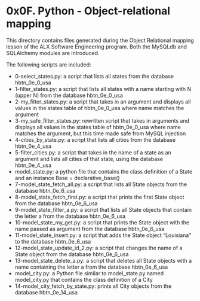 # 0x0F. Python - Object-relational mapping

This directory contains files generated during the Object Relational mapping lesson
of the ALX Software Engineering program. Both the MySQLdb and SQLAlchemy modules are introduced.

The following scripts are included:
- 0-select_states.py: a script that lists all states from the database hbtn_0e_0_usa
- 1-filter_states.py: a script that lists all states with a name starting with N (upper N) from the database hbtn_0e_0_usa
- 2-my_filter_states.py: a script that takes in an argument and displays all values in the states table of hbtn_0e_0_usa where name matches the argument
- 3-my_safe_filter_states.py: rewritten script that takes in arguments and displays all values in the states table of hbtn_0e_0_usa
where name matches the argument, but this time made safe from MySQL injection
- 4-cities_by_state.py:  a script that lists all cities from the database hbtn_0e_4_usa
- 5-filter_cities.py: a script that takes in the name of a state as an argument and lists all cities of that state, using the database hbtn_0e_4_usa
- model_state.py: a python file that contains the class definition of a State and an instance Base = declarative_base()
- 7-model_state_fetch_all.py: a script that lists all State objects from the database hbtn_0e_6_usa
- 8-model_state_fetch_first.py: a script that prints the first State object from the database hbtn_0e_6_usa
- 9-model_state_filter_a.py: a script that lists all State objects that contain the letter a from the database hbtn_0e_6_usa
- 10-model_state_my_get.py: a script that prints the State object with the name passed as argument from the database hbtn_0e_6_usa
- 11-model_state_insert.py: a script that adds the State object “Louisiana” to the database hbtn_0e_6_usa
- 12-model_state_update_id_2.py: a script that changes the name of a State object from the database hbtn_0e_6_usa
- 13-model_state_delete_a.py: a script that deletes all State objects with a name containing the letter a from the database hbtn_0e_6_usa
- model_city.py: a Python file similar to model_state.py named model_city.py that contains the class definition of a City
- 14-model_city_fetch_by_state.py: prints all City objects from the database hbtn_0e_14_usa
